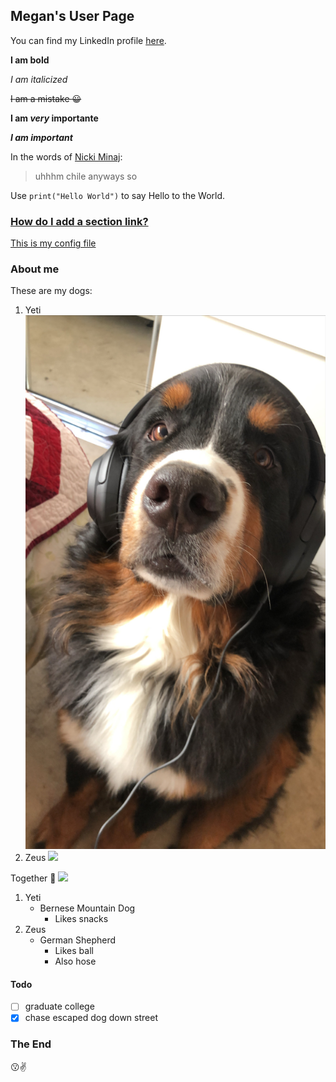 ## Megan's User Page

You can find my LinkedIn profile [here](linkedin.com/in/megan-choi-6922181a1).

**I am bold**

*I am italicized*

~~I am a mistake :grinning:~~

**I am _very_ importante**

***I am important***

In the words of [Nicki Minaj](https://www.youtube.com/watch?v=CrPUvC7q6AY):
> uhhhm chile anyways so

Use `print("Hello World")` to say Hello to the World.

### [How do I add a section link?](https://docs.github.com/en/free-pro-team@latest/github/writing-on-github/basic-writing-and-formatting-syntax)

[This is my config file](_config.yml)

### About me
These are my dogs:
1. Yeti
![](IMG_5529.JPG)
2. Zeus
![](IMG_4836.HEIC)

Together :dancers:
![](IMG_5796.HEIC)

1. Yeti
   - Bernese Mountain Dog
     - Likes snacks
2. Zeus
   - German Shepherd 
     - Likes ball
     - Also hose
#### Todo
- [ ] graduate college
- [x] chase escaped dog down street

### The End
:kissing::v:
